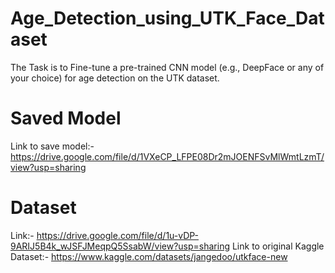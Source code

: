 # Age_Detection_using_UTK_Face_Dataset
The Task is to Fine-tune a pre-trained CNN model (e.g., DeepFace or any of your choice) for age detection on the UTK dataset.
# Saved Model
Link to save model:- https://drive.google.com/file/d/1VXeCP_LFPE08Dr2mJOENFSvMlWmtLzmT/view?usp=sharing
# Dataset
Link:- https://drive.google.com/file/d/1u-vDP-9ARIJ5B4k_wJSFJMeqpQ5SsabW/view?usp=sharing
Link to original Kaggle Dataset:- https://www.kaggle.com/datasets/jangedoo/utkface-new
